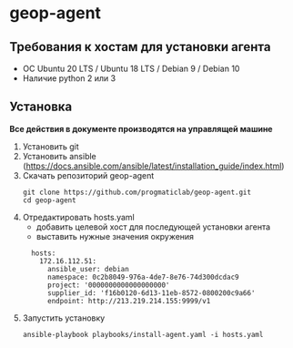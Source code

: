 # geop-agent

## Требования к хостам для установки агента

 * ОС Ubuntu 20 LTS / Ubuntu 18 LTS / Debian 9 / Debian 10
 * Наличие python 2 или 3

## Установка

**Все действия в документе производятся на управлящей машине**

1. Установить git
1. Установить ansible (https://docs.ansible.com/ansible/latest/installation_guide/index.html)
1. Скачать репозиторий geop-agent
   ```
   git clone https://github.com/progmaticlab/geop-agent.git
   cd geop-agent
   ```
1. Отредактировать hosts.yaml
    - добавить целевой хост для последующей установки агента
    - выставить нужные значения окружения
    ```
      hosts:
        172.16.112.51:
          ansible_user: debian
          namespace: 0c2b8049-976a-4de7-8e76-74d300dcdac9
          project: '0000000000000000000'
          supplier_id: 'f16b0120-6d13-11eb-8572-0800200c9a66'
          endpoint: http://213.219.214.155:9999/v1
    ```
1. Запустить установку
   ```
   ansible-playbook playbooks/install-agent.yaml -i hosts.yaml
   ```

